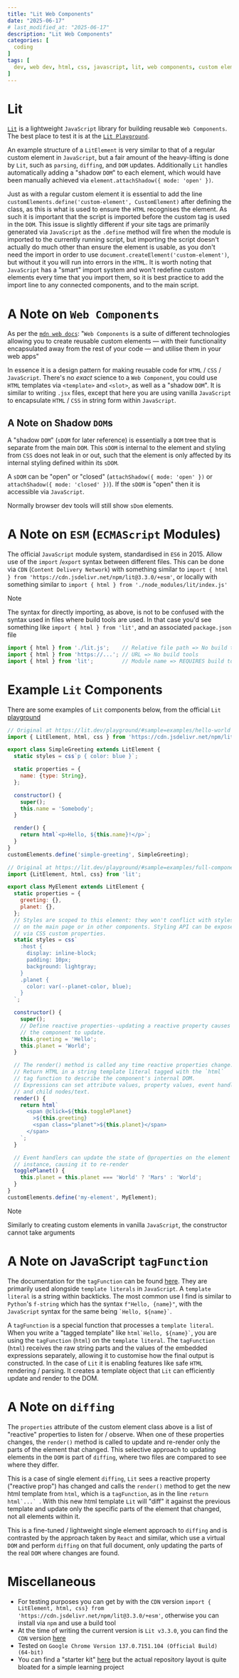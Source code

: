 ```yaml
---
title: "Lit Web Components"
date: "2025-06-17"
# last_modified_at: "2025-06-17"
description: "Lit Web Components"
categories: [
  coding
]
tags: [
  dev, web dev, html, css, javascript, lit, web components, custom element, shadow dom, diffing, esm, ecma script modules, react, reactive property, reactive prop, tagFunction, tag function, template literal, template
]
---
```


# Lit
[`Lit`](https://lit.dev/) is a lightweight `JavaScript` library for building reusable `Web Components`. The best place to test it is at the [`Lit Playground`](https://lit.dev/playground/#sample=examples/hello-world).

An example structure of a `LitElement` is very similar to that of a regular custom element in `JavaScript`, but a fair amount of the heavy-lifting is done by `Lit`, such as `parsing`, `diffing`, and `DOM` updates. Additionally `Lit` handles automatically adding a "shadow `DOM`" to each element, which would have been manually achieved via `element.attachShadow({ mode: 'open' })`.

Just as with a regular custom element it is essential to add the line `customElements.define('custom-element', CustomElement)` after defining the class, as this is what is used to ensure the `HTML` recognises the element. As such it is important that the script is imported before the custom tag is used in the `DOM`. This issue is slightly different if your site tags are primarily generated via `JavaScript` as the `.define` method will fire when the module is imported to the currently running script, but importing the script doesn't actually do much other than ensure the element is usable, as you don't need the import in order to use `document.createElement('custom-element')`, but without it you will run into errors in the `HTML`. It is worth noting that `JavaScript` has a "smart" import system and won't redefine custom elements every time that you import them, so it is best practice to add the import line to any connected components, and to the main script.

# A Note on `Web Components`
As per the [`mdn web docs`](https://developer.mozilla.org/en-US/docs/Web/API/Web_components): "`Web Components` is a suite of different technologies allowing you to create reusable custom elements — with their functionality encapsulated away from the rest of your code — and utilise them in your web apps"

In essence it is a design pattern for making reusable code for `HTML` / `CSS` / `JavaScript`. There's no *exact* science to a `Web Component`, you could use `HTML` templates via `<template>` and `<slot>`, as well as a "shadow `DOM`". It is similar to writing `.jsx` files, except that here you are using vanilla `JavaScript` to encapsulate `HTML` / `CSS` in string form within `JavaScript`.

## A Note on Shadow `DOM`s
A "shadow `DOM`" (`sDOM` for later reference) is essentially a `DOM` tree that is separate from the main `DOM`. This `sDOM` is internal to the element and styling from `CSS` does not leak in or out, such that the element is only affected by its internal styling defined within its `sDOM`.

A `sDOM` can be "open" or "closed" (`attachShadow({ mode: 'open' })` or `attachShadow({ mode: 'closed' })`). If the `sDOM` is "open" then it is accessible via `JavaScript`.

Normally browser dev tools will still show `sDom` elements.

# A Note on `ESM` (`ECMAScript` Modules)
The official `JavaScript` module system, standardised in `ES6` in 2015. Allow use of the `import` /`export` syntax between different files. This can be done via `CDN` (`Content Delivery Network`) with something similar to `import { html } from 'https://cdn.jsdelivr.net/npm/lit@3.3.0/+esm'`, or locally with something similar to `import { html } from './node_modules/lit/index.js'`

> [!NOTE]
> The syntax for directly importing, as above, is not to be confused with the syntax used in files where build tools are used. In that case you'd see something like `import { html } from 'lit'`, and an associated `package.json` file
> ```javascript
> import { html } from './lit.js';    // Relative file path => No build tools
> import { html } from 'https://...'; // URL => No build tools
> import { html } from 'lit';         // Module name => REQUIRES build tools
> ```

# Example `Lit` Components
There are some examples of `Lit` components below, from the official `Lit` [playground](https://lit.dev/playground/)

```javascript
// Original at https://lit.dev/playground/#sample=examples/hello-world
import { LitElement, html, css } from 'https://cdn.jsdelivr.net/npm/lit@3.3.0/+esm';

export class SimpleGreeting extends LitElement {
  static styles = css`p { color: blue }`;

  static properties = {
    name: {type: String},
  };

  constructor() {
    super();
    this.name = 'Somebody';
  }

  render() {
    return html`<p>Hello, ${this.name}!</p>`;
  }
}
customElements.define('simple-greeting', SimpleGreeting);
```

```javascript
// Original at https://lit.dev/playground/#sample=examples/full-component
import {LitElement, html, css} from 'lit';

export class MyElement extends LitElement {
  static properties = {
    greeting: {},
    planet: {},
  };
  // Styles are scoped to this element: they won't conflict with styles
  // on the main page or in other components. Styling API can be exposed
  // via CSS custom properties.
  static styles = css`
    :host {
      display: inline-block;
      padding: 10px;
      background: lightgray;
    }
    .planet {
      color: var(--planet-color, blue);
    }
  `;

  constructor() {
    super();
    // Define reactive properties--updating a reactive property causes
    // the component to update.
    this.greeting = 'Hello';
    this.planet = 'World';
  }

  // The render() method is called any time reactive properties change.
  // Return HTML in a string template literal tagged with the `html`
  // tag function to describe the component's internal DOM.
  // Expressions can set attribute values, property values, event handlers,
  // and child nodes/text.
  render() {
    return html`
      <span @click=${this.togglePlanet}
        >${this.greeting}
        <span class="planet">${this.planet}</span>
      </span>
    `;
  }

  // Event handlers can update the state of @properties on the element
  // instance, causing it to re-render
  togglePlanet() {
    this.planet = this.planet === 'World' ? 'Mars' : 'World';
  }
}
customElements.define('my-element', MyElement);
```

> [!NOTE]
> Similarly to creating custom elements in vanilla `JavaScript`, the constructor cannot take arguments

# A Note on JavaScript `tagFunction`
The documentation for the `tagFunction` can be found [here](https://developer.mozilla.org/en-US/docs/Web/JavaScript/Reference/Template_literals#tagfunction). They are primarily used alongside `template literals` in `JavaScript`. A `template literal` is a string within backticks. The most common use I find is similar to `Python`'s `f-string` which has the syntax `f"Hello, {name}"`, with the `JavaScript` syntax for the same being `` `Hello, ${name}` ``.

A `tagFunction` is a special function that processes a `template literal`. When you write a "tagged template" like `` html`Hello, ${name}` ``, you are using the `tagFunction` (`html`) on the `template literal`. The `tagFunction` (`html`) receives the raw string parts and the values of the embedded expressions separately, allowing it to customise how the final output is constructed. In the case of `Lit` it is enabling features like safe `HTML` rendering / parsing. It creates a template object that `Lit` can efficiently update and render to the DOM.

# A Note on `diffing`
The `properties` attribute of the custom element class above is a list of "reactive" properties to listen for / observe. When one of these properties changes, the `render()` method is called to update and re-render only the parts of the element that changed. This selective approach to updating elements in the `DOM` is part of `diffing`, where two files are compared to see where they differ.

This is a case of single element `diffing`, `Lit` sees a reactive property ("reactive prop") has changed and calls the `render()` method to get the new html template from `html`, which is a `tagFunction`, as in the line ``return html`...` ``. With this new html template `Lit` will "diff" it against the previous template and update only the specific parts of the element that changed, not all elements within it.

This is a fine-tuned / lightweight single element approach to `diffing` and is contrasted by the approach taken by `React` and similar, which use a virtual `DOM` and perform `diffing` on that full document, only updating the parts of the real `DOM` where changes are found.

# Miscellaneous
- For testing purposes you can get by with the `CDN` version `import { LitElement, html, css} from 'https://cdn.jsdelivr.net/npm/lit@3.3.0/+esm'`, otherwise you can install via `npm` and use a build tool
- At the time of writing the current version is `Lit v3.3.0`, you can find the `CDN` version [here](https://www.jsdelivr.com/package/npm/lit)
- Tested on `Google Chrome Version 137.0.7151.104 (Official Build) (64-bit)`
- You can find a "starter kit" [here](https://github.com/lit/lit-element-starter-js) but the actual repository layout is quite bloated for a simple learning project